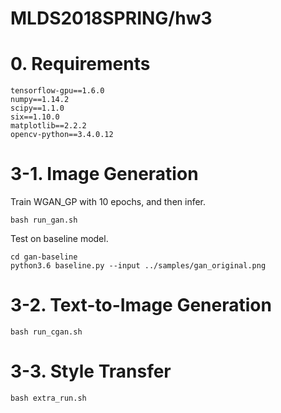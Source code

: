 # MLDS2018SPRING/hw3
# 0. Requirements
```
tensorflow-gpu==1.6.0
numpy==1.14.2
scipy==1.1.0
six==1.10.0
matplotlib==2.2.2
opencv-python==3.4.0.12
```
# 3-1. Image Generation
Train WGAN_GP with 10 epochs, and then infer.
```
bash run_gan.sh
```
Test on baseline model.
```
cd gan-baseline
python3.6 baseline.py --input ../samples/gan_original.png
```
# 3-2. Text-to-Image Generation
```
bash run_cgan.sh
```
# 3-3. Style Transfer
```
bash extra_run.sh
```
